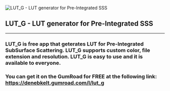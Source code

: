 
![LUT_G - LUT generator for Pre-Integrated SSS](https://public-files.gumroad.com/crfi542bhiduzfet46mojfabwaoy)

## LUT_G - LUT generator for Pre-Integrated SSS

----------

### LUT_G is free app that geterates LUT for Pre-Integrated SubSurface Scattering. LUT_G supports custom color, file extension and resolution. LUT_G is easy to use and it is available to everyone.
### You can get it on the GumRoad for FREE at the following link: https://denebkelt.gumroad.com/l/lut_g
